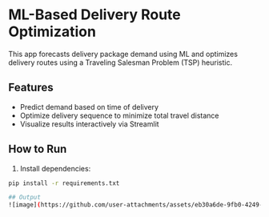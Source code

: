 # ML-Based Delivery Route Optimization

This app forecasts delivery package demand using ML and optimizes delivery routes using a Traveling Salesman Problem (TSP) heuristic.

## Features
- Predict demand based on time of delivery
- Optimize delivery sequence to minimize total travel distance
- Visualize results interactively via Streamlit

## How to Run

1. Install dependencies:
```bash
pip install -r requirements.txt

## Output
![image](https://github.com/user-attachments/assets/eb30a6de-9fb0-4249-9aa4-4a59d9ee974f)


